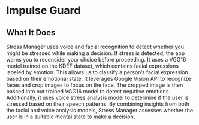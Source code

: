 # Impulse Guard

## What It Does
Stress Manager uses voice and facial recognition to detect whether you might be stressed while making a decision. If stress is detected, the app warns you to reconsider your choice before proceeding.
It uses a VGG16 model trained on the KDEF dataset, which contains facial expressions labeled by emotion. This allows us to classify a person’s facial expression based on their emotional state.
It leverages Google Vision API to recognize faces and crop images to focus on the face. The cropped image is then passed into our trained VGG16 model to detect negative emotions.
Additionally, it uses voice stress analysis model to determine if the user is stressed based on their speech patterns. By combining insights from both the facial and voice analysis models, Stress Manager assesses whether the user is in a suitable mental state to make a decision.
